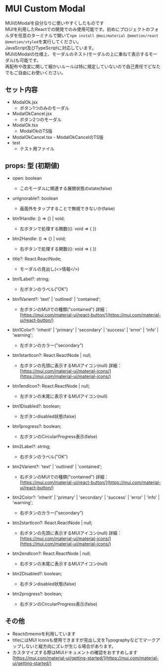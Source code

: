 # MUI Custom Modal
MUIのModalを自分なりに使いやすくしたものです  
MUIを利用したReactでの開発でのみ使用可能です。初めにプロジェクトのフォルダを任意のターミナルで開いて`npm install @mui/material @emotion/react @emotion/styled`を実行してください。  
JavaScript及びTypeScriptに対応しています。  
MUIのModalの仕様上、モーダルのネスト(モーダルの上に重ねて表示するモーダル)も可能です。  
再配布や改変に関して細かいルールは特に規定していないので自己責任でどなたでもご自由にお使いください。  

## セット内容
- ModalOk.jsx
	- ボタン1つのみのモーダル
- ModalOkCancel.jsx
	- ボタン2つのモーダル
- ModalOk.tsx
 	- ModalOkのTS版
- ModalOkCancel.tsx
    	- ModalOkCancelのTS版
- test
	- テスト用ファイル 

## props: 型 (初期値)
- open: boolean
	- このモーダルに関連する展開状態のstate(false)

- unIgnorable?: boolean
	- 画面外をタップすることで無視できないか(false)

- btn1Handle: () => {} | void;
	- 左ボタンで処理する関数((): void => { })

- btn2Handle: () => {} | void;
	- 右ボタンで処理する関数((): void => { })

- title?: React.ReactNode;
	- モーダルの見出し(<>情報</>)

- btn1Label?: string;
	- 左ボタンのラベル("OK")

- btn1Varient?: 'text' | 'outlined' | 'contained';
	- 左ボタンのMUIでの種類("contained") 詳細：[https://mui.com/material-ui/react-button/](https://mui.com/material-ui/react-button/)

- btn1Color?: 'inherit' | 'primary' | 'secondary' | 'success' | 'error' | 'info' | 'warning';
	- 左ボタンのカラー("secondary")

- btn1startIcon?: React.ReactNode | null;
	- 左ボタンの先頭に表示するMUIアイコン(null) 詳細：[https://mui.com/material-ui/material-icons/](https://mui.com/material-ui/material-icons/)

- btn1endIcon?: React.ReactNode | null;
	- 左ボタンの末尾に表示するMUIアイコン(null)

- btn1Disabled?: boolean;
	- 左ボタンdisabled状態(false)

- btn1progress?: boolean;
	- 左ボタンのCircularProgress表示(false)

- btn2Label?: string;
	- 右ボタンのラベル("OK")

- btn2Varient?: 'text' | 'outlined' | 'contained';
	- 右ボタンのMUIでの種類("contained") 詳細：[https://mui.com/material-ui/react-button/](https://mui.com/material-ui/react-button/)

- btn2Color?: 'inherit' | 'primary' | 'secondary' | 'success' | 'error' | 'info' | 'warning';
	- 右ボタンのカラー("secondary")

- btn2startIcon?: React.ReactNode | null;
	- 右ボタンの先頭に表示するMUIアイコン(null) 詳細：[https://mui.com/material-ui/material-icons/](https://mui.com/material-ui/material-icons/)

- btn2endIcon?: React.ReactNode | null;
	- 右ボタンの末尾に表示するMUIアイコン(null)

- btn2Disabled?: boolean;
	- 右ボタンdisabled状態(false)

- btn2progress?: boolean;
	- 右ボタンのCircularProgress表示(false)

## その他
- Reactのmemoを利用しています
- titleにはMUI Iconsも使用できますが見出し文をTypographyなどでマークアップしないと縦方向にズレが生じる場合があります。
- カスタマイズする際はMUIドキュメントの確認をおすすめします
[https://mui.com/material-ui/getting-started/](https://mui.com/material-ui/getting-started/)

